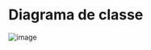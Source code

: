 # Diagrama de classe
![image](https://github.com/lucasrbr96/projetos-formacao-java-dio/assets/25846020/5e172e55-be09-4416-abb4-9b36c32e403a)
